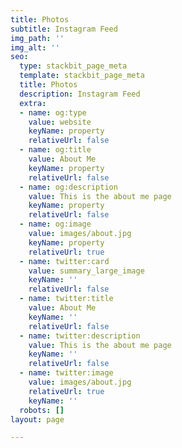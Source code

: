 ```yaml
---
title: Photos
subtitle: Instagram Feed
img_path: ''
img_alt: ''
seo:
  type: stackbit_page_meta
  template: stackbit_page_meta
  title: Photos
  description: Instagram Feed
  extra:
  - name: og:type
    value: website
    keyName: property
    relativeUrl: false
  - name: og:title
    value: About Me
    keyName: property
    relativeUrl: false
  - name: og:description
    value: This is the about me page
    keyName: property
    relativeUrl: false
  - name: og:image
    value: images/about.jpg
    keyName: property
    relativeUrl: true
  - name: twitter:card
    value: summary_large_image
    keyName: ''
    relativeUrl: false
  - name: twitter:title
    value: About Me
    keyName: ''
    relativeUrl: false
  - name: twitter:description
    value: This is the about me page
    keyName: ''
    relativeUrl: false
  - name: twitter:image
    value: images/about.jpg
    relativeUrl: true
    keyName: ''
  robots: []
layout: page

---
```


<script src="https://cdn.lightwidget.com/widgets/lightwidget.js"></script

<iframe src="https://cdn.lightwidget.com/widgets/e24f24bf6610536598bdf0b9cfefad6c.html"
scrolling="no" allowtransparency="true"
class="lightwidget-widget"
style="width:100%;border:0;overflow:hidden;">
</iframe>